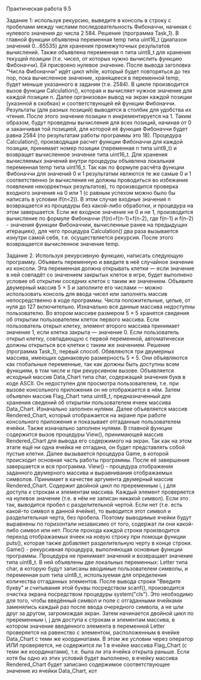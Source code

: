   Практическая работа 9.5
  
  Задание 1: используя рекурсию, выведите в консоль в строку с пробелами между числами последовательность Фибоначчи, начиная с нулевого значения до числа 2 584.
  Решение (программа Task_1).
  В главной функции объявлена переменная temp типа uint16_t (диапазон значений 0...65535) для хранения промежуточных результатов вычислений. Также объявлена переменная n типа uint8_t для хранения текущей позиции (т.е. чисел, от которых нужно вычислить функцию Фибоначчи). Ей присвоено нулевое значение. После вывода заголовка "Числа Фибоначчи" идёт цикл while, который будет повторяться до тех пор, пока вычисленное значение, хранящееся в переменной temp, будет меньше указанного в задании (т.е. 2584). В цикле производится вызов функции Calculation(), которая и вычисляет нужное значение для каждой позиции n. Далее организован вывод на экран каждой позиции (указнной в скобках) и соответствующей ей функции Фибоначчи. Результаты (для разных позиций) выводятся в столбик для удобства их чтения. После этого значение позиции n инкрементируется на 1. Таким образом, будут проведены вычисления для всех позиций, начиная от 0 и заканчивая той позицией, для которой её функция Фибоначчи будет равна 2584 (по результатам работы программы это 18).
  Процедура Calculation(), производящая расчет функции Фибоначчи для каждой позиции, принимает номер позиции (переменная n типа uint8_t) и возвращет вычисленное значение типа uint16_t. Для хранения вычисляемых значений внутри процедуры объявлена локальная переменная temp типа uint16_t. Так как по формуле расчёта функции Фибоначчи для значений 0 и 1 результатми являются те же самые 0 и 1 соответственно (и вычисления не должны проводиться во избежание появления некорректных результатов), то производится проверка входного значения на 0 или 1 (с равным успехом можно было бы написать в условии if(n<2)). В этом случае входные значения n возвращается из процедуры без какой-либо обработки, и процедура на этом завершается. Если же входное значение не 0 и не 1, производится вычисление по формуле Фибоначчи (f(n)=f(n-1)+f(n-2), где f(n-1) и f(n-2) - значения функции Фибоначчии, вычисленные ранее на предыдущих итерациях), для чего процедура Calculation() два раза вызывается изнутри самой себя, т.е. осуществляется рекурсия. После этого возвращается вычисленное значение temp.

  Задание 2. Используя рекурсивную функцию, написать следующую программу. Объявить переменную и введите в неё случайное значение из консоли. Эта переменная должна открывать клетки — если значение в ней совпадёт со значением закрытых клеток в игре, будет выполнено условие об открытии соседних клеток с таким же значением. Объявите двумерный массив 5 × 5 и заполните его числами — можно использовать консоль для ввода чисел или заполнять массив непосредственно в коде программы. Числа положительные, целые, от нуля до 127 включительно. Изначально все данные массива недоступны пользователю. Во втором массиве размером 5 × 5 хранятся сведения об открытии пользователем клеток первого массива. Если пользователь открыл клетку, элемент второго массива принимает значение 1, если клетка закрыта — значение 0. Если пользователь открыл клетку, совпадающую с первой переменной, автоматически должны открыться все клетки с таким же значением.
  Решение (программа Task_1), первый способ.
  Обявляются три двумерных массива, имеющих одинаковую размерность 5 × 5. Они объявляются как глобальные переменные, так как должны быть доступны всем функциям, в том числе и при рекурсивном вызове. Объявляется исходный массив Data_Chart типа char, содержащий значения букв в коде ASCII. Он недоступен для просмотра пользователем, т.е. при вызове консольного приложения он не отображается в нём. Затем объявлен массив Flag_Chart типа uint8_t, предназначенный для хранения сведений об открытии пользователем ячеек массива Data_Chart. Изначально заполнен нулями. Далее объявляется массив Rendered_Chart, который отображается на экране при работе консольного приложения и показывает отгаданные пользователем ячейки. Также изначально заполнен нулями. 
  В главной функции содержится вызов процедуры View(), принимающей массив Rendered_Chart для вывода его содержимого на экран. Так как на этом этапе ещё ни одна ячейка не отгадана, он будет представлять собой пустые клетки. Далее вызывается процедура Game, в которой происходит основная часть работы программы. После её завершения завершается и вся программа.
  View() - процедура отображения заданного двумерного массива и выравнивания отображаемых символов. Принимает в качестве аргумента двумерный массив Rendered_Chart. Содержит двойной цикл по преременным i, j для доступа к строкам и элементам массива. Каждый элемент проверяется на нулевое значение (т.е. в нём не записан никакой символ). Если это так, выводится пробел с разделительной чертой. Если нет (т.е. есть какой-то символ в данной ячейке), то выводится этот символ и разделительная черта, без пробела. Поэтому выводимые ячейки будут выравнены по горизонтали независимо от того, содержат ли они какой-либо символ или нет. После прохода каждой строки производится переход отображаемых ячеек на новую строку при помощи функции puts(), которая также добавляет разделительную черту в конце строки.
  Game() - рекурсивная процедура, выполняющая основные функции программы. Процедура не принимает значений и возвращает значение типа uint8_t. В ней объявлены две локальных переменных: Letter типа char, в которую будут записаны вводимые пользователем символы, и переменная sum типа uint8_t, используемая для определения количества отгаданных элементов. После вывода строки "Введите букву" и считывания этой буквы посредством scanf(), производится очистка экрана посредством процедуры system("cls"). Это необходимо для того, чтобы введённый символ и поле с отгаданными ячейками заменялись каждый раз после ввода очередного символа, а не шли друг за другом, загромождая экран. Затем начинается двойной цикл по преременным i, j для доступа к строкам и элементам массива, в котором значение введенного элемента в переменной Letter проверяется на равенство с элементом, расположенным в ячейке Data_Chart с теми же координатами. В этом же условии через оператор ИЛИ проверяется, не содержится ли 1 в ячейке массива Flag_Chart (с теми же координатами), т.е. была ли эта ячейка открыта раньше. Если хотя бы одно из этих условий будет выполнено, в ячейку массива Rendered_Chart будет записано содержимое соответствующее значение из ячейки Data_Chart, кот
 
 
  
